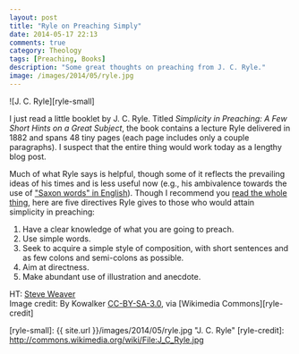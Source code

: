 ```yaml
---
layout: post
title: "Ryle on Preaching Simply"
date: 2014-05-17 22:13
comments: true
category: Theology
tags: [Preaching, Books]
description: "Some great thoughts on preaching from J. C. Ryle."
image: /images/2014/05/ryle.jpg
---
```


![J. C. Ryle][ryle-small]

I just read a little booklet by J. C. Ryle. Titled *Simplicity in Preaching: A Few Short Hints on a Great Subject*, the book contains a lecture Ryle delivered in 1882 and spans 48 tiny pages (each page includes only a couple paragraphs). I suspect that the entire thing would work today as a lengthy blog post.

Much of what Ryle says is helpful, though some of it reflects the prevailing ideas of his times and is less useful now (e.g., his ambivalence towards the use of ["Saxon words" in English](http://en.wikipedia.org/wiki/Linguistic_purism_in_English)). Though I recommend you [read the whole thing](http://books.google.ca/books/about/Simplicity_in_preaching_a_few_short_hint.html?id=MgkDAAAAQAAJ&redir_esc=y), here are five directives Ryle gives to those who would attain simplicity in preaching:

1. Have a clear knowledge of what you are going to preach. 
2. Use simple words.
3. Seek to acquire a simple style of composition, with short sentences and as few colons and semi-colons as possible. 
4. Aim at directness. 
5. Make abundant use of illustration and anecdote.

HT: [Steve Weaver](https://twitter.com/steveweaver/status/467830530336382977)  
Image credit: By Kowalker [CC-BY-SA-3.0](http://creativecommons.org/licenses/by-sa/3.0), via [Wikimedia Commons][ryle-credit]

[ryle-small]: {{ site.url }}/images/2014/05/ryle.jpg "J. C. Ryle" 
[ryle-credit]: http://commons.wikimedia.org/wiki/File:J_C_Ryle.jpg
